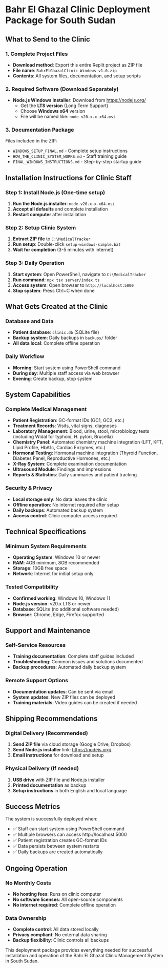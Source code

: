 # Bahr El Ghazal Clinic Deployment Package for South Sudan

## What to Send to the Clinic

### 1. Complete Project Files
- **Download method**: Export this entire Replit project as ZIP file
- **File name**: `BahrElGhazalClinic-Windows-v1.0.zip`
- **Contents**: All system files, documentation, and setup scripts

### 2. Required Software (Download Separately)
- **Node.js Windows Installer**: Download from https://nodejs.org/
  - Get the **LTS version** (Long Term Support)
  - Choose **Windows x64** version
  - File will be named like: `node-v20.x.x-x64.msi`

### 3. Documentation Package
Files included in the ZIP:
- `WINDOWS_SETUP_FINAL.md` - Complete setup instructions
- `HOW_THE_CLINIC_SYSTEM_WORKS.md` - Staff training guide
- `FINAL_WINDOWS_INSTRUCTIONS.md` - Step-by-step startup guide

## Installation Instructions for Clinic Staff

### Step 1: Install Node.js (One-time setup)
1. **Run the Node.js installer**: `node-v20.x.x-x64.msi`
2. **Accept all defaults** and complete installation
3. **Restart computer** after installation

### Step 2: Setup Clinic System
1. **Extract ZIP file** to `C:\MedicalTracker`
2. **Run setup**: Double-click `setup-windows-simple.bat`
3. **Wait for completion** (3-5 minutes with internet)

### Step 3: Daily Operation
1. **Start system**: Open PowerShell, navigate to `C:\MedicalTracker`
2. **Run command**: `npx tsx server/index.ts`
3. **Access system**: Open browser to `http://localhost:5000`
4. **Stop system**: Press Ctrl+C when done

## What Gets Created at the Clinic

### Database and Data
- **Patient database**: `clinic.db` (SQLite file)
- **Backup system**: Daily backups in `backups/` folder
- **All data local**: Complete offline operation

### Daily Workflow
- **Morning**: Start system using PowerShell command
- **During day**: Multiple staff access via web browser
- **Evening**: Create backup, stop system

## System Capabilities

### Complete Medical Management
- **Patient Registration**: GC-format IDs (GC1, GC2, etc.)
- **Treatment Records**: Visits, vital signs, diagnoses
- **Laboratory Management**: Blood, urine, stool, microbiology tests (including Widal for typhoid, H. pylori, Brucella)
- **Chemistry Panel**: Automated chemistry machine integration (LFT, KFT, Lipid Profile, HbA1c, Cardiac Enzymes, etc.)
- **Hormonal Testing**: Hormonal machine integration (Thyroid Function, Diabetes Panel, Reproductive Hormones, etc.)
- **X-Ray System**: Complete examination documentation
- **Ultrasound Module**: Findings and impressions
- **Reports & Statistics**: Daily summaries and patient tracking

### Security & Privacy
- **Local storage only**: No data leaves the clinic
- **Offline operation**: No internet required after setup
- **Daily backups**: Automated backup system
- **Access control**: Clinic computer access required

## Technical Specifications

### Minimum System Requirements
- **Operating System**: Windows 10 or newer
- **RAM**: 4GB minimum, 8GB recommended
- **Storage**: 10GB free space
- **Network**: Internet for initial setup only

### Tested Compatibility
- **Confirmed working**: Windows 10, Windows 11
- **Node.js version**: v20.x LTS or newer
- **Database**: SQLite (no additional software needed)
- **Browser**: Chrome, Edge, Firefox supported

## Support and Maintenance

### Self-Service Resources
- **Training documentation**: Complete staff guides included
- **Troubleshooting**: Common issues and solutions documented
- **Backup procedures**: Automated daily backup system

### Remote Support Options
- **Documentation updates**: Can be sent via email
- **System updates**: New ZIP files can be deployed
- **Training materials**: Video guides can be created if needed

## Shipping Recommendations

### Digital Delivery (Recommended)
1. **Send ZIP file** via cloud storage (Google Drive, Dropbox)
2. **Send Node.js installer** link: https://nodejs.org/
3. **Email instructions** for download and setup

### Physical Delivery (If needed)
1. **USB drive** with ZIP file and Node.js installer
2. **Printed documentation** as backup
3. **Setup instructions** in both English and local language

## Success Metrics

The system is successfully deployed when:
- ✅ Staff can start system using PowerShell command
- ✅ Multiple browsers can access http://localhost:5000
- ✅ Patient registration creates GC-format IDs
- ✅ Data persists between system restarts
- ✅ Daily backups are created automatically

## Ongoing Operation

### No Monthly Costs
- **No hosting fees**: Runs on clinic computer
- **No software licenses**: All open-source components
- **No internet required**: Complete offline operation

### Data Ownership
- **Complete control**: All data stored locally
- **Privacy compliant**: No external data sharing
- **Backup flexibility**: Clinic controls all backups

This deployment package provides everything needed for successful installation and operation of the Bahr El Ghazal Clinic Management System in South Sudan.
